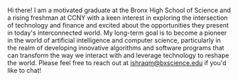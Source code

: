 Hi there! I am a motivated graduate at the Bronx High School of Science and a rising freshman at CCNY with a keen interest in exploring the intersection of technology and finance and excited about the opportunities they present in today's interconnected world. My long-term goal is to become a pioneer in the world of artificial intelligence and computer science, particularly in the realm of developing innovative algorithms and software programs that can transform the way we interact with and leverage technology to reshape the world. Please feel free to reach out at ishraqm@bxscience.edu if you'd like to chat!
